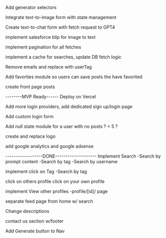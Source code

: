 <!-- @format -->

<!-- Feed? ^^^ -->

Add generator selectors

Integrate text-to-image form with state management

Create text-to-chat form with fetch request to GPT4

implement salesforce blip for image to text

implement pagination for all fetches

implement a cache for searches, update DB fetch logic

Remove emails and replace with userTag

Add favorties module so users can save posts the have favorited

create front page posts

--------MVP Ready------ Deploy on Vercel

Add more login providers, add dedicated sign up/login page

Add custom login form

Add null state module for a user with no posts ? < 5 ?

create and replace logo

add google analytics and google adsense

------------------DONE--------------------
Implement Search
-Search by prompt content
-Search by tag
-Search by username

implement click on Tag
-Search by tag

click on others profile
click on your own profile

implement View other profiles
-profile/[id]/ page

separate feed page from home w/ search

Change descriptions

contact us section w/footer

Add Generate button to Nav
